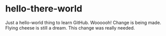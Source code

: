 # hello-there-world
Just a hello-world thing to learn GitHub.
Woooooh! Change is being made. Flying cheese is still a dream. This change was really needed.
